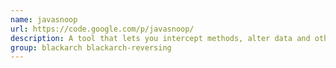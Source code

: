 ```yaml
---
name: javasnoop
url: https://code.google.com/p/javasnoop/
description: A tool that lets you intercept methods, alter data and otherwise hack Java applications running on your computer URL : https://code.
group: blackarch blackarch-reversing
---
```

